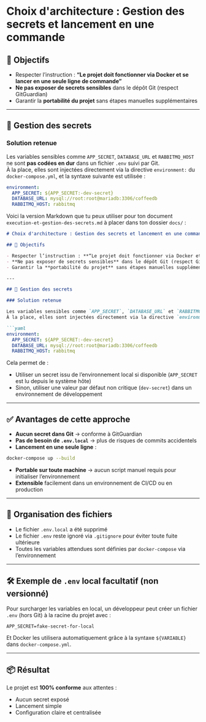 # Choix d'architecture : Gestion des secrets et lancement en une commande

## 🎯 Objectifs

- Respecter l’instruction : **“Le projet doit fonctionner via Docker et se lancer en une seule ligne de commande”**
- **Ne pas exposer de secrets sensibles** dans le dépôt Git (respect GitGuardian)
- Garantir la **portabilité du projet** sans étapes manuelles supplémentaires

---

## 🔐 Gestion des secrets

### Solution retenue

Les variables sensibles comme `APP_SECRET`, `DATABASE_URL` et `RABBITMQ_HOST` ne sont **pas codées en dur** dans un fichier `.env` suivi par Git.  
À la place, elles sont injectées directement via la directive `environment:` du `docker-compose.yml`, et la syntaxe suivante est utilisée :

```yaml
environment:
  APP_SECRET: ${APP_SECRET:-dev-secret}
  DATABASE_URL: mysql://root:root@mariadb:3306/coffeedb
  RABBITMQ_HOST: rabbitmq
```
Voici la version Markdown que tu peux utiliser pour ton document `execution-et-gestion-des-secrets.md` à placer dans ton dossier `docs/` :

````markdown
# Choix d'architecture : Gestion des secrets et lancement en une commande

## 🎯 Objectifs

- Respecter l’instruction : **“Le projet doit fonctionner via Docker et se lancer en une seule ligne de commande”**
- **Ne pas exposer de secrets sensibles** dans le dépôt Git (respect GitGuardian)
- Garantir la **portabilité du projet** sans étapes manuelles supplémentaires

---

## 🔐 Gestion des secrets

### Solution retenue

Les variables sensibles comme `APP_SECRET`, `DATABASE_URL` et `RABBITMQ_HOST` ne sont **pas codées en dur** dans un fichier `.env` suivi par Git.  
À la place, elles sont injectées directement via la directive `environment:` du `docker-compose.yml`, et la syntaxe suivante est utilisée :

```yaml
environment:
  APP_SECRET: ${APP_SECRET:-dev-secret}
  DATABASE_URL: mysql://root:root@mariadb:3306/coffeedb
  RABBITMQ_HOST: rabbitmq
````

Cela permet de :

* Utiliser un secret issu de l’environnement local si disponible (`APP_SECRET` est lu depuis le système hôte)
* Sinon, utiliser une valeur par défaut non critique (`dev-secret`) dans un environnement de développement

---

## ✅ Avantages de cette approche

* **Aucun secret dans Git** → conforme à GitGuardian
* **Pas de besoin de `.env.local`** → plus de risques de commits accidentels
* **Lancement en une seule ligne** :

```bash
docker-compose up --build
```

* **Portable sur toute machine** → aucun script manuel requis pour initialiser l’environnement
* **Extensible** facilement dans un environnement de CI/CD ou en production

---

## 📂 Organisation des fichiers

* Le fichier `.env.local` a été supprimé
* Le fichier `.env` reste ignoré via `.gitignore` pour éviter toute fuite ultérieure
* Toutes les variables attendues sont définies par `docker-compose` via l’environnement

---

## 🛠️ Exemple de `.env` local facultatif (non versionné)

Pour surcharger les variables en local, un développeur peut créer un fichier `.env` (hors Git) à la racine du projet avec :

```env
APP_SECRET=fake-secret-for-local
```

Et Docker les utilisera automatiquement grâce à la syntaxe `${VARIABLE}` dans `docker-compose.yml`.

---

## 📦 Résultat

Le projet est **100% conforme** aux attentes :

* Aucun secret exposé
* Lancement simple
* Configuration claire et centralisée

```

